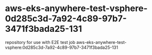 # aws-eks-anywhere-test-vsphere-0d285c3d-7a92-4c89-97b7-3471f3bada25-131
repository for use with E2E test job aws-eks-anywhere-test-vsphere:0d285c3d-7a92-4c89-97b7-3471f3bada25-131
